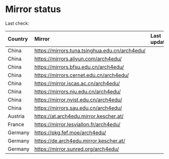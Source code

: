 <script src="./time.js"></script>
# Mirror status
Last check: <script type="text/javascript">localize(1709439683.8357222);</script>

|Country|Mirror|Last update|
|:------|:-----|:----------|
|China|https://mirrors.tuna.tsinghua.edu.cn/arch4edu/|<script type="text/javascript">localize(1709404316);</script>|
|China|https://mirrors.aliyun.com/arch4edu/|<script type="text/javascript">localize(1709404316);</script>|
|China|https://mirrors.bfsu.edu.cn/arch4edu/|<script type="text/javascript">localize(1709404316);</script>|
|China|https://mirrors.cernet.edu.cn/arch4edu/|<script type="text/javascript">localize(1709404316);</script>|
|China|https://mirror.iscas.ac.cn/arch4edu/|<script type="text/javascript">localize(1709404316);</script>|
|China|https://mirrors.nju.edu.cn/arch4edu/|<script type="text/javascript">localize(1709404316);</script>|
|China|https://mirror.nyist.edu.cn/arch4edu/|<script type="text/javascript">localize(1709404316);</script>|
|China|https://mirrors.sau.edu.cn/arch4edu/|<script type="text/javascript">localize(1709404316);</script>|
|Austria|https://at.arch4edu.mirror.kescher.at/|<script type="text/javascript">localize(1709404316);</script>|
|France|https://mirror.lesviallon.fr/arch4edu/|<script type="text/javascript">localize(1709404316);</script>|
|Germany|https://pkg.fef.moe/arch4edu/|<script type="text/javascript">localize(1709404316);</script>|
|Germany|https://de.arch4edu.mirror.kescher.at/|<script type="text/javascript">localize(1709404316);</script>|
|Germany|https://mirror.sunred.org/arch4edu/|<script type="text/javascript">localize(1709404316);</script>|

<script src="./tablefilter/tablefilter.js"></script>
<script src="./table.js"></script>